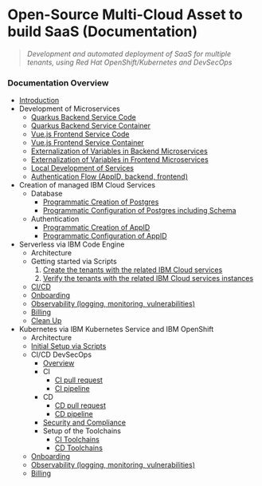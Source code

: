 # Open-Source Multi-Cloud Asset to build SaaS (Documentation)

>_Development and automated deployment of SaaS for multiple tenants, using Red Hat OpenShift/Kubernetes and DevSecOps_
### Documentation Overview

* [Introduction](./README_introduction.md)
* Development of Microservices
    * [Quarkus Backend Service Code](./development_of_microservices/backend-service-impl.md)
    * [Quarkus Backend Service Container](./development_of_microservices/backend-service-container.md)
    * [Vue.js Frontend Service Code](./development_of_microservices/frontend-service-code.md)
    * [Vue.js Frontend Service Container](./development_of_microservices/frontend-service-container.md)
    * [Externalization of Variables in Backend Microservices](./development_of_microservices/externalization-of-variables-in-backend-microservices.md)
    * [Externalization of Variables in Frontend Microservices](./development_of_microservices/externalization-of-variables-in-frontend-microservices.md)
    * [Local Development of Services](./development_of_microservices/local-development.md)
    * [Authentication Flow (AppID, backend, frontend)](./development_of_microservices/authentication-flow-appip-backend-frontend.md)
* Creation of managed IBM Cloud Services
    * Database
        * [Programmatic Creation of Postgres](./creation-of-managed-ibm-cloud-services/create-postgres.md)
        * [Programmatic Configuration of Postgres including Schema](./creation-of-managed-ibm-cloud-services/create-postgres-schema.md)
    * Authentication
        * [Programmatic Creation of AppID](./creation-of-managed-ibm-cloud-services/create-appid.md)
        * [Programmatic Configuration of AppID](./creation-of-managed-ibm-cloud-services/configure-appid.md)
* Serverless via IBM Code Engine
    * Architecture
    * Getting started via Scripts
        1. [Create the tenants with the related IBM Cloud services](./serverless-via-ibm-code-engine/ce-setup-create-the-instances.md)
        2. [Verify the tenants with the related IBM Cloud services instances
](./serverless-via-ibm-code-engine/ce-verify-the-created-instances.md) 
    * [CI/CD](./serverless-via-ibm-code-engine/serverless-cicd.md)
    * [Onboarding](./serverless-via-ibm-code-engine/code-engine-onboarding.md)
    * [Observability (logging, monitoring, vulnerabilities)](documentation/observability.md)
    * [Billing](./serverless-via-ibm-code-engine/code-engine-billing.md)
    * [Clean Up](./serverless-via-ibm-code-engine/ce_clean_up.md)
* Kubernetes via IBM Kubernetes Service and IBM OpenShift
    * Architecture
    * [Initial Setup via Scripts](./automation/terraform/3-Provisionning-A-Kubernetes-Based-Infrastructure.md)
    * CI/CD DevSecOps
        * [Overview](./kubernetes-via-ibm-kubernetes-service-and-ibm-openshift/devsecops-overview.md)
        * CI
            * [CI pull request](./kubernetes-via-ibm-kubernetes-service-and-ibm-openshift/ci-pull-request.md)
            * [CI pipeline](./kubernetes-via-ibm-kubernetes-service-and-ibm-openshift/ci-pipeline.md)
        * CD
            * [CD pull request](./kubernetes-via-ibm-kubernetes-service-and-ibm-openshift/cd-pull-request.md)
            * [CD pipeline](./kubernetes-via-ibm-kubernetes-service-and-ibm-openshift/cd-pipeline.md)
        * [Security and Compliance](./kubernetes-via-ibm-kubernetes-service-and-ibm-openshift/security-and-compliance.md)
        * Setup of the Toolchains
            * [CI Toolchains](./k8s/3-ci-cd/README_ci.md)
            * [CD Toolchains](./k8s/3-ci-cd/README_cd.md)
    * [Onboarding](./kubernetes-via-ibm-kubernetes-service-and-ibm-openshift/k8s-onboarding.md)
    * [Observability (logging, monitoring, vulnerabilities)](./kubernetes-via-ibm-kubernetes-service-and-ibm-openshift/observability.md)
    * [Billing](./kubernetes-via-ibm-kubernetes-service-and-ibm-openshift/k8s-billing.md)
